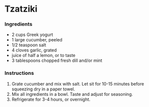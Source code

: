 # Tzatziki

### Ingredients

- 2 cups Greek yogurt
- 1 large cucumber, peeled
- 1/2 teaspoon salt
- 4 cloves garlic, grated
- juice of half a lemon, or to taste
- 3 tablespoons chopped fresh dill and/or mint

### Instructions

1. Grate cucumber and mix with salt. Let sit for 10-15 minutes before squeezing dry in a paper towel.
2. Mix all ingredients in a bowl. Taste and adjust for seasoning.
3. Refrigerate for 3-4 hours, or overnight.
